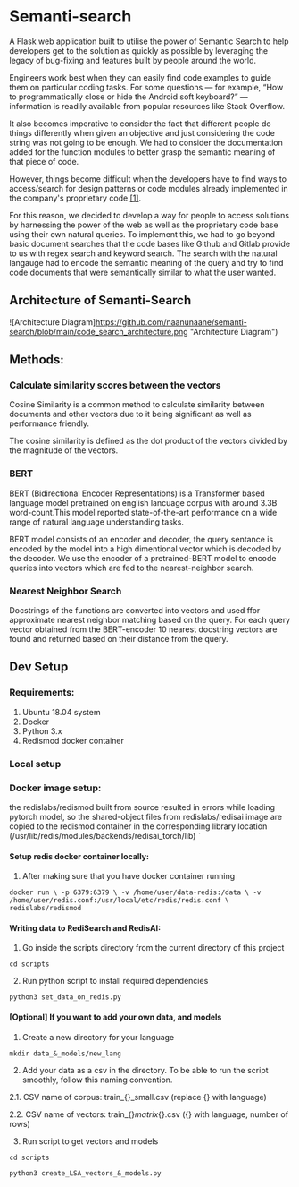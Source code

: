 # Semanti-search
A Flask web application built to utilise the power of Semantic Search to help developers get to the solution as quickly as possible by leveraging the legacy of bug-fixing and features built by people around the world.

Engineers work best when they can easily find code examples to guide them on particular coding tasks. For some questions — for example, “How to programmatically close or hide the Android soft keyboard?” — information is readily available from popular resources like Stack Overflow. 

It also becomes imperative to consider the fact that different people do things differently when given an objective and just considering the code string was not going to be enough. We had to consider the documentation added for the function modules to better grasp the semantic meaning of that piece of code.

However, things become difficult when the developers have to find ways to access/search for design patterns or code modules already implemented in the company's proprietary code [[1]](https://ai.facebook.com/blog/neural-code-search-ml-based-code-search-using-natural-language-queries/). 

For this reason, we decided to develop a way for people to access solutions by harnessing the power of the web as well as the proprietary code base using their own natural queries. To implement this, we had to go beyond basic document searches that the code bases like Github and Gitlab provide to us with regex search and keyword search. The search with the natural langauge had to encode the semantic meaning of the query and try to find code documents that were semantically similar to what the user wanted. 

## Architecture of Semanti-Search

![Architecture Diagram]https://github.com/naanunaane/semanti-search/blob/main/code_search_architecture.png "Architecture Diagram")


## Methods:

### Calculate similarity scores between the vectors
Cosine Similarity is a common method to calculate similarity between documents and other vectors due to it being significant as well as performance friendly. 

The cosine similarity is defined as the dot product of the vectors divided by the magnitude of the vectors. 

### BERT
BERT (Bidirectional Encoder Representations) is a Transformer based language model pretrained on english lancuage corpus with around 3.3B word-count.This model reported state-of-the-art performance on a wide range of natural language understanding tasks. 

BERT model consists of an encoder and decoder, the query sentance is encoded by the model into a high dimentional vector which is decoded by the decoder. We use the encoder of a pretrained-BERT model to encode queries into vectors which are fed to the nearest-neighbor search.

### Nearest Neighbor Search
Docstrings of the functions are converted into vectors and used ffor approximate nearest neighbor matching based on the query. For each query vector obtained from the BERT-encoder 10 nearest docstring vectors are found and returned based on their distance from the query.


## Dev Setup

### Requirements:
1. Ubuntu 18.04 system
2. Docker
3. Python 3.x
4. Redismod docker container

### Local setup

### Docker image setup:
the redislabs/redismod built from source resulted in errors while loading pytorch model, so the shared-object files from redislabs/redisai image are copied to the redismod container in the corresponding library location (/usr/lib/redis/modules/backends/redisai_torch/lib)
`
#### Setup redis docker container locally:
1. After making sure that you have docker container running

`docker run \
 -p 6379:6379 \
 -v /home/user/data-redis:/data \
 -v /home/user/redis.conf:/usr/local/etc/redis/redis.conf \
 redislabs/redismod`

#### Writing data to RediSearch and RedisAI:
1. Go inside the scripts directory from the current directory of this project

`cd scripts`
   
2. Run python script to install required dependencies

`python3 set_data_on_redis.py`

#### [Optional] If you want to add your own data, and models
1. Create a new directory for your language

`mkdir data_&_models/new_lang`

2. Add your data as a csv in the directory. To be able to run the script smoothly, follow this naming convention. 

2.1. CSV name of corpus: train_{}_small.csv       (replace {} with language)

2.2. CSV name of vectors: train_{}_matrix_{}.csv  ({} with language, number of rows)

3. Run script to get vectors and models

`cd scripts`

`python3 create_LSA_vectors_&_models.py`
